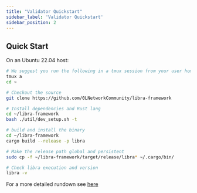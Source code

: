 ```yaml
---
title: "Validator Quickstart"
sidebar_label: 'Validator Quickstart'
sidebar_position: 2
---
```


## Quick Start

On an Ubuntu 22.04 host:

``` bash
# We suggest you run the following in a tmux session from your user home directory
tmux a
cd ~

# Checkout the source
git clone https://github.com/0LNetworkCommunity/libra-framework

# Install dependencies and Rust lang
cd ~/libra-framework
bash ./util/dev_setup.sh -t

# build and install the binary
cd ~/libra-framework
cargo build --release -p libra 

# Make the release path global and persistent
sudo cp -f ~/libra-framework/target/release/libra* ~/.cargo/bin/

# Check libra execution and version 
libra -v
```

For a more detailed rundown see [here](/validators/detailed-instructions)

